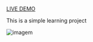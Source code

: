 [LIVE DEMO](https://profilecard-plum.vercel.app/)

This is a simple learning project

![imagem](https://user-images.githubusercontent.com/72637286/138385449-6dc8547e-a822-49f2-8ec1-c9737b2a32e5.png)

